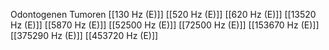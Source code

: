 Odontogenen Tumoren
[[130 Hz (E)]]
[[520 Hz (E)]]
[[620 Hz (E)]]
[[13520 Hz (E)]]
[[5870 Hz (E)]]
[[52500 Hz (E)]]
[[72500 Hz (E)]]
[[153670 Hz (E)]]
[[375290 Hz (E)]]
[[453720 Hz (E)]]
